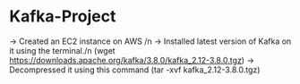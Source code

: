 # Kafka-Project

-> Created an EC2 instance on AWS /n
-> Installed latest version of Kafka on it using the terminal./n
   (wget https://downloads.apache.org/kafka/3.8.0/kafka_2.12-3.8.0.tgz)
-> Decompressed it using this command (tar -xvf kafka_2.12-3.8.0.tgz)

